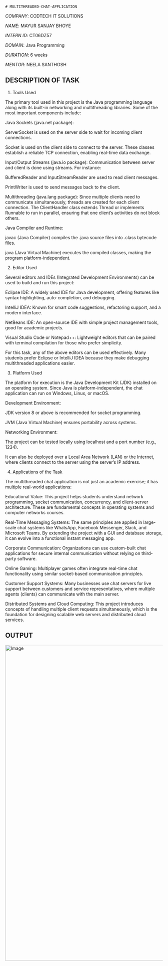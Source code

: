    # MULTITHREADED-CHAT-APPLICATION

*COMPANY*: CODTECH IT SOLUTIONS

*NAME*: MAYUR SANJAY BHOYE

*INTERN ID*: CT06DZ57

*DOMAIN*: Java Programming

*DURATION*: 6 weeks

*MENTOR*: NEELA SANTHOSH

## DESCRIPTION OF TASK

1. Tools Used

The primary tool used in this project is the Java programming language along with its built-in networking and multithreading libraries. Some of the most important components include:

Java Sockets (java.net package):

ServerSocket is used on the server side to wait for incoming client connections.

Socket is used on the client side to connect to the server.
These classes establish a reliable TCP connection, enabling real-time data exchange.

Input/Output Streams (java.io package):
Communication between server and client is done using streams. For instance:

BufferedReader and InputStreamReader are used to read client messages.

PrintWriter is used to send messages back to the client.

Multithreading (java.lang package):
Since multiple clients need to communicate simultaneously, threads are created for each client connection. The ClientHandler class extends Thread or implements Runnable to run in parallel, ensuring that one client’s activities do not block others.

Java Compiler and Runtime:

javac (Java Compiler) compiles the .java source files into .class bytecode files.

java (Java Virtual Machine) executes the compiled classes, making the program platform-independent.

2. Editor Used

Several editors and IDEs (Integrated Development Environments) can be used to build and run this project:

Eclipse IDE: A widely used IDE for Java development, offering features like syntax highlighting, auto-completion, and debugging.

IntelliJ IDEA: Known for smart code suggestions, refactoring support, and a modern interface.

NetBeans IDE: An open-source IDE with simple project management tools, good for academic projects.

Visual Studio Code or Notepad++: Lightweight editors that can be paired with terminal compilation for those who prefer simplicity.

For this task, any of the above editors can be used effectively. Many students prefer Eclipse or IntelliJ IDEA because they make debugging multithreaded applications easier.

3. Platform Used

The platform for execution is the Java Development Kit (JDK) installed on an operating system. Since Java is platform-independent, the chat application can run on Windows, Linux, or macOS.

Development Environment:

JDK version 8 or above is recommended for socket programming.

JVM (Java Virtual Machine) ensures portability across systems.

Networking Environment:

The project can be tested locally using localhost and a port number (e.g., 1234).

It can also be deployed over a Local Area Network (LAN) or the Internet, where clients connect to the server using the server’s IP address.

4. Applications of the Task

The multithreaded chat application is not just an academic exercise; it has multiple real-world applications:

Educational Value:
This project helps students understand network programming, socket communication, concurrency, and client-server architecture. These are fundamental concepts in operating systems and computer networks courses.

Real-Time Messaging Systems:
The same principles are applied in large-scale chat systems like WhatsApp, Facebook Messenger, Slack, and Microsoft Teams. By extending the project with a GUI and database storage, it can evolve into a functional instant messaging app.

Corporate Communication:
Organizations can use custom-built chat applications for secure internal communication without relying on third-party software.

Online Gaming:
Multiplayer games often integrate real-time chat functionality using similar socket-based communication principles.

Customer Support Systems:
Many businesses use chat servers for live support between customers and service representatives, where multiple agents (clients) can communicate with the main server.

Distributed Systems and Cloud Computing:
This project introduces concepts of handling multiple client requests simultaneously, which is the foundation for designing scalable web servers and distributed cloud services.

## OUTPUT

<img width="1914" height="1008" alt="Image" src="https://github.com/user-attachments/assets/95cb5530-58e4-4f0e-b931-20043e925b1c" />

